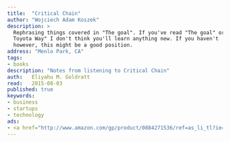```yaml
---
title:	"Critical Chain"
author: "Wojciech Adam Koszek"
description: >
  Rephrasing things covered in "The goal". If you've read "The goal" or "The
  Toyota Way" I don't think you'll learn anything new. If you haven't
  however, this might be a good position.
address: "Menlo Park, CA"
tags:
- books
description: "Notes from listening to Critical Chain"
auth:	Eliyahu M. Goldratt
read:	2015-08-03
published: true
keywords:
- business
- startups
- technology
ads:
- <a href="http://www.amazon.com/gp/product/0884271536/ref=as_li_tl?ie=UTF8&camp=1789&creative=390957&creativeASIN=0884271536&linkCode=as2&tag=wkoszek08-20&linkId=A5QHMSSZBY777ETO"><img border="0" src="http://ws-na.amazon-adsystem.com/widgets/q?_encoding=UTF8&ASIN=0884271536&Format=_SL160_&ID=AsinImage&MarketPlace=US&ServiceVersion=20070822&WS=1&tag=wkoszek08-20" ></a><img src="http://ir-na.amazon-adsystem.com/e/ir?t=wkoszek08-20&l=as2&o=1&a=0884271536" width="1" height="1" border="0" alt="" style="border:none !important; margin:0px !important;" />
---
```



